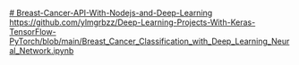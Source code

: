 [# Breast-Cancer-API-With-Nodejs-and-Deep-Learning](https://github.com/ylmgrbzz/Deep-Learning-Projects-With-Keras-TensorFlow-PyTorch/blob/main/Breast_Cancer_Classification_with_Deep_Learning_Neural_Network.ipynb)
https://github.com/ylmgrbzz/Deep-Learning-Projects-With-Keras-TensorFlow-PyTorch/blob/main/Breast_Cancer_Classification_with_Deep_Learning_Neural_Network.ipynb

